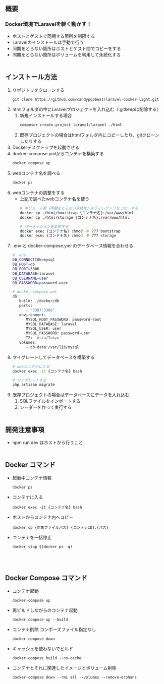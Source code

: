 ## 概要
### Docker環境でLaravelを軽く動かす！
- ホストとゲストで同期する箇所を制限する
- Laravelのインストールは手動で行う
- 同期をとらない箇所はホストとゲスト間でコピーをする
- 同期をとらない箇所はボリュームを利用して永続化する
<br><br>

## インストール方法
1. リポジトリをクローンする
   ```bash
   git clone https://github.com/candypopbeat/laravel-docker-light.git
   ```
1. htmlフォルダの中にLaravelプロジェクトを入れ込む（.gitkeepは削除する）
   1. 新規インストールする場合
      ```bash
      composer create-project laravel/laravel ./html
      ```
   1. 既存プロジェクトの場合はhtmlフォルダ内にコピーしたり、gitクローンしたりする
2. Dockerデスクトップを起動させる
3. docker-compose.ymlからコンテナを構築する
   ```bash
   docker compose up
   ```
2. webコンテナ名を調べる
   ```bash
   docker ps
   ```
3. webコンテナの調整をする
   - 上記で調べたwebコンテナ名を使う
      ```bash
      # ボリューム用（同期をとらない永続化）のディレクトリをコピーする
      docker cp ./html/bootstrap {コンテナ名}:/var/www/html
      docker cp ./html/storage {コンテナ名}:/var/www/html

      # パーミッションを変更する
      docker exec {コンテナ名} chmod -R 777 bootstrap
      docker exec {コンテナ名} chmod -R 777 storage
      ```
5. .env と docker-compose.yml のデータベース情報を合わせる
   ```bash
   # .env
   DB_CONNECTION=mysql
   DB_HOST=db
   DB_PORT=3306
   DB_DATABASE=laravel
   DB_USERNAME=user
   DB_PASSWORD=password-user

   # docker-compose.yml
   db:
      build: ./docker/db
      ports:
         - "3307:3306"
      environment:
         MYSQL_ROOT_PASSWORD: password-root
         MYSQL_DATABASE: laravel
         MYSQL_USER: user
         MYSQL_PASSWORD: password-user
         TZ: 'Asia/Tokyo'
      volumes:
         - db-data:/var/lib/mysql
   ```
6. マイグレートしてデータベースを構築する
   ```bash
   # webコンテナに入る
   docker exec -it {コンテナ名} bash

   # マイグレートする
   php artisan migrate
   ```
7. 既存プロジェクトの場合はデータベースにデータを入れ込む
   1. SQLファイルをインポートする
   2. シーダーを作って実行する
<br><br>

## 開発注意事項
- npm run dev はホストから行うこと
<br><br>

## Docker コマンド
- 起動中コンテナ情報
   ```bash=
   docker ps
   ```
- コンテナに入る
   ```bash=
   docker exec -it {コンテナ名} bash
   ```
- ホストからコンテナ内へコピー
   ```bash=
   docker cp {対象ファイルパス} {コンテナID}:{パス}
   ```
- コンテナを一括停止
   ```bash=
   docker stop $(docker ps -q)
   ```
<br><br>

## Docker Compose コマンド
- コンテナ起動
   ```bash=
   docker-compose up
   ```
- 再ビルドしながらのコンテナ起動
   ```bash=
   docker compose up --build
   ```
- コンテナ削除 コンポーズファイル指定なし
   ```bash=
   docker-compose down
   ```
- キャッシュを使わないでビルド
   ```bash=
   docker-compose build --no-cache
   ```
- コンテナとそれに関連したイメージとボリューム削除
   ```bash=
   docker-compose down --rmi all --volumes --remove-orphans
   ```
